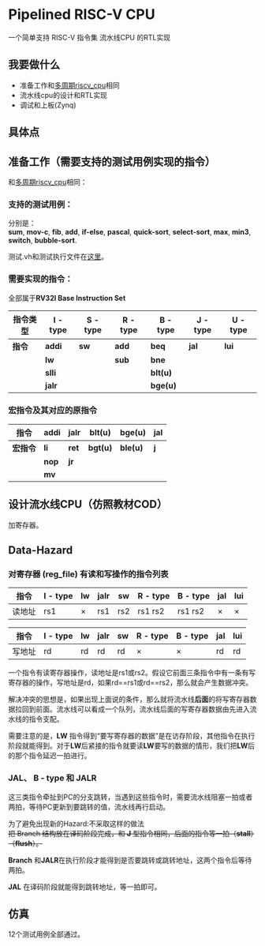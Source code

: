 # Pipelined RISC-V CPU
一个简单支持 RISC-V 指令集 流水线CPU 的RTL实现

## 我要做什么

- 准备工作和[多周期riscv_cpu](https://github.com/DingShizhe/multicycle-risc-v-cpus)相同
- 流水线cpu的设计和RTL实现
- 调试和上板(Zynq)

## 具体点

## 准备工作（需要支持的测试用例实现的指令）

和[多周期riscv_cpu](https://github.com/DingShizhe/multicycle-risc-v-cpu)相同：

### 支持的测试用例：
分别是：   
  **sum**, **mov-c**, **fib**, **add**, **if-else**, **pascal**, **quick-sort**, **select-sort**, **max**, **min3**, **switch**, **bubble-sort**.    

测试.vh和测试执行文件在[这里](https://github.com/DingShizhe/risc-v-cpu-test)。

### 需要实现的指令：

全部属于**RV32I Base Instruction Set**

| 指令类型 | I - type | S - type | R - type | B - type | J - type | U - type |
| ------- |----------|----------|-----------|-----------|---------|---------|
| **指令** | **addi** |  **sw**  | **add**  | **beq**   | **jal**  | **lui** |
|          | **lw**   |	        | **sub**   |  **bne**  |	       |	       |     
|          | **slli** |    		|    		|  **blt(u)**	|		|	         |
|          | **jalr** |			|	    	|  **bge(u)**	|		|	         | |

### 宏指令及其对应的原指令

|指令|**addi**|**jalr**|**blt(u)**|**bge(u)**|**jal**|
|-----|-----|-----|------|-------|-------|
|**宏指令**|**li**|**ret**|**bgt(u)**|**ble(u)**|**j**|
|		|**nop**|**jr**|		|		|		|
|		|**mv**|		|		|		|		| |

## 设计流水线CPU（仿照教材COD）

加寄存器。

## Data-Hazard


### 对寄存器 (reg_file) 有读和写操作的指令列表

|指令|I - type|lw|jalr| sw |R - type|B - type|jal|lui|
|----|---|---|---|---|---|---|----|-----|
|读地址|rs1|×|rs1|rs2|rs1 rs2|rs1 rs2 | × | × |

|指令|I - type|lw|jalr| sw |R - type|B - type|jal|lui|
|----|---|---|----|---|---|---|----|-----|
|写地址|rd|rd|rd|rd|×|×|rd |rd |


一个指令有读寄存器操作，读地址是rs1或rs2。假设它前面三条指令中有一条有写寄存器的操作，写地址是rd，如果rd==rs1或rd==rs2，那么就会产生数据冲突。

解决冲突的思想是，如果出现上面说的条件，那么就将流水线**后面**的将写寄存器数据拉回到前面。流水线可以看成一个队列，流水线后面的写寄存器数据由先进入流水线的指令支配。

需要注意的是，**LW** 指令得到“要写寄存器的数据”是在访存阶段，其他指令在执行阶段就能得到。对于**LW**后紧接的指令就要读**LW**要写的数据的情形，我们把**LW**后的那个指令延迟一拍进行。


### JAL、 B - type 和 JALR
这三类指令牵扯到PC的分支跳转，当遇到这些指令时，需要流水线阻塞一拍或者两拍，等待PC更新到要跳转的值，流水线再行启动。


为了避免出现新的Hazard:不采取这样的做法   
~~把 Branch 结构放在译码阶段完成，和 **J** 型指令相同，后面的指令等一拍（**stall**）（**flush**）。~~

**Branch** 和**JALR**在执行阶段才能得到是否要跳转或跳转地址，这两个指令后等待两拍。

**JAL** 在译码阶段就能得到跳转地址，等一拍即可。


## 仿真

12个测试用例全部通过。
